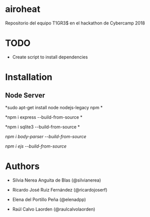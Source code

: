 # airoheat
Repositorio del equipo T1GR3$ en el hackathon de Cybercamp 2018



# TODO

- Create script to install dependencies 



# Installation

## Node Server 

*sudo apt-get install node nodejs-legacy npm *

*npm i express --build-from-source  *

*npm i sqlite3 --build-from-source  *

*npm i body-parser --build-from-source*  

*npm i ejs --build-from-source*


# Authors

- Silvia Nerea Anguita de Blas (@silvianerea)

- Ricardo José Ruiz Fernández (@ricardojoserf)

- Elena del Portillo Peña (@elenadpp)

- Raúl Calvo Laorden (@raulcalvolaorden)

